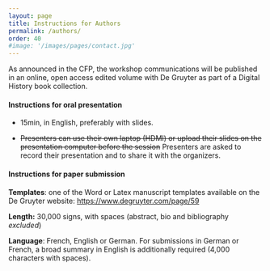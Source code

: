 ```yaml
---
layout: page
title: Instructions for Authors
permalink: /authors/
order: 40
#image: '/images/pages/contact.jpg'
---
```


As announced in the CFP, the workshop communications will be published in an online, open access edited volume with De Gruyter as part of a Digital History book collection. 


#### Instructions for oral presentation

- 15min, in English, preferably with slides.

- ~~Presenters can use their own laptop (HDMI) or upload their slides on the presentation computer before the session~~ Presenters are asked to record their presentation and to share it with the organizers.


#### Instructions for paper submission

**Templates**: one of the Word or Latex manuscript templates available on the De Gruyter website: https://www.degruyter.com/page/59

**Length:**  30,000 signs, with spaces (abstract, bio and bibliography *excluded*)

**Language**: French, English or German. For submissions in German or French, a broad summary in English is additionally required (4,000 characters with spaces). 




